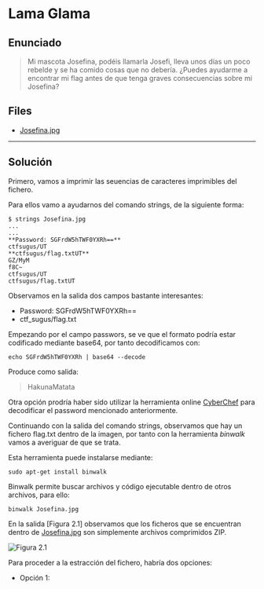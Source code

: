 
# Lama Glama

## Enunciado

> Mi mascota Josefina, podéis llamarla Josefi, lleva unos días un poco rebelde y
> se ha comido cosas que no debería.
> ¿Puedes ayudarme a encontrar mi flag antes de que tenga graves consecuencias
> sobre mi Josefina?

## Files

- [Josefina.jpg](https://github.com/ZeN1xX/ctf-writeups/blob/main/sugus-ctf/Lama-Glama/Josefina.jpg)

---

## Solución

Primero, vamos a imprimir las seuencias de caracteres imprimibles del fichero.

Para ellos vamo a ayudarnos del comando strings, de la siguiente forma:

~~~
$ strings Josefina.jpg
...
...
**Password: SGFrdW5hTWF0YXRh==**
ctfsugus/UT
**ctfsugus/flag.txtUT**
GZ/MyM
f8C~
ctfsugus/UT
ctfsugus/flag.txtUT
~~~

Observamos en la salida dos campos bastante interesantes:

- Password: SGFrdW5hTWF0YXRh==
- ctf\_sugus/flag.txt

Empezando por el campo passwors, se ve que el formato podría estar codificado
mediante base64, por tanto decodificamos con:

    echo SGFrdW5hTWF0YXRh | base64 --decode

Produce como salida:

> HakunaMatata

Otra opción prodría haber sido utilizar la herramienta online [CyberChef](https://gchq.github.io/CyberChef/)
para decodificar el password mencionado anteriormente.

Continuando con la salida del comando strings, observamos que hay un fichero
flag.txt dentro de la imagen, por tanto con la herramienta *binwalk* vamos a
averiguar de que se trata.

Esta herramienta puede instalarse mediante:

    sudo apt-get install binwalk

Binwalk permite buscar archivos y código ejecutable dentro de otros
archivos, para ello:

    binwalk Josefina.jpg

En la salida [Figura 2.1] observamos que los ficheros que se encuentran dentro de
[Josefina.jpg](https://github.com/ZeN1xX/ctf-writeups/blob/main/sugus-ctf/Lama-Glama/Josefina.jpg)
son simplemente archivos comprimidos ZIP.

![Figura 2.1](https://user-images.githubusercontent.com/114481026/222983443-a3955532-a07d-4f63-82de-077136d0673c.png "Figura 2.1")

Para proceder a la estracción del fichero, habría dos opciones:

- Opción 1:
	
